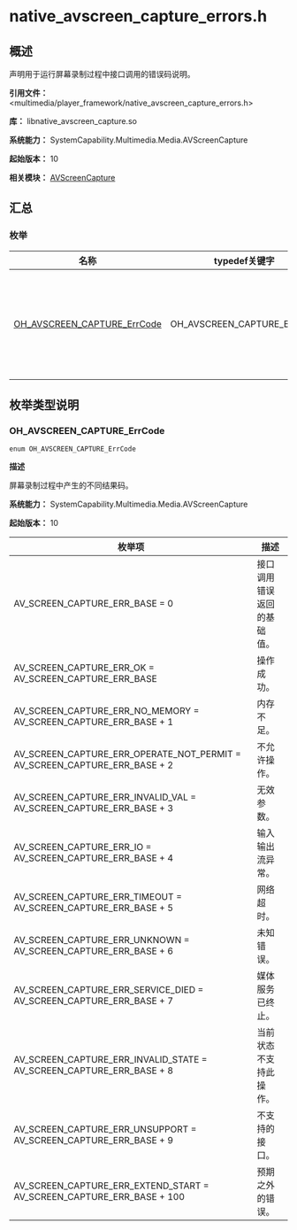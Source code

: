 # native_avscreen_capture_errors.h
<!--Kit: Media Kit-->
<!--Subsystem: Multimedia-->
<!--Owner: @zzs_911-->
<!--Designer: @stupig001-->
<!--Tester: @xdlinc-->
<!--Adviser: @zengyawen-->

## 概述

声明用于运行屏幕录制过程中接口调用的错误码说明。

**引用文件：** <multimedia/player_framework/native_avscreen_capture_errors.h>

**库：** libnative_avscreen_capture.so

**系统能力：** SystemCapability.Multimedia.Media.AVScreenCapture

**起始版本：** 10

**相关模块：** [AVScreenCapture](capi-avscreencapture.md)

## 汇总

### 枚举

| 名称 | typedef关键字 | 描述 |
| -- | -- | -- |
| [OH_AVSCREEN_CAPTURE_ErrCode](#oh_avscreen_capture_errcode) | OH_AVSCREEN_CAPTURE_ErrCode | 屏幕录制过程中产生的不同结果码。 |

## 枚举类型说明

### OH_AVSCREEN_CAPTURE_ErrCode

```
enum OH_AVSCREEN_CAPTURE_ErrCode
```

**描述**

屏幕录制过程中产生的不同结果码。

**系统能力：** SystemCapability.Multimedia.Media.AVScreenCapture

**起始版本：** 10

| 枚举项 | 描述 |
| -- | -- |
| AV_SCREEN_CAPTURE_ERR_BASE = 0 | 接口调用错误返回的基础值。 | 
| AV_SCREEN_CAPTURE_ERR_OK = AV_SCREEN_CAPTURE_ERR_BASE | 操作成功。 | 
| AV_SCREEN_CAPTURE_ERR_NO_MEMORY = AV_SCREEN_CAPTURE_ERR_BASE + 1 | 内存不足。 | 
| AV_SCREEN_CAPTURE_ERR_OPERATE_NOT_PERMIT = AV_SCREEN_CAPTURE_ERR_BASE + 2 | 不允许操作。 | 
| AV_SCREEN_CAPTURE_ERR_INVALID_VAL = AV_SCREEN_CAPTURE_ERR_BASE + 3 | 无效参数。 | 
| AV_SCREEN_CAPTURE_ERR_IO = AV_SCREEN_CAPTURE_ERR_BASE + 4 | 输入输出流异常。 | 
| AV_SCREEN_CAPTURE_ERR_TIMEOUT = AV_SCREEN_CAPTURE_ERR_BASE + 5 | 网络超时。 | 
| AV_SCREEN_CAPTURE_ERR_UNKNOWN = AV_SCREEN_CAPTURE_ERR_BASE + 6 | 未知错误。 | 
| AV_SCREEN_CAPTURE_ERR_SERVICE_DIED = AV_SCREEN_CAPTURE_ERR_BASE + 7 | 媒体服务已终止。 | 
| AV_SCREEN_CAPTURE_ERR_INVALID_STATE = AV_SCREEN_CAPTURE_ERR_BASE + 8 | 当前状态不支持此操作。 | 
| AV_SCREEN_CAPTURE_ERR_UNSUPPORT = AV_SCREEN_CAPTURE_ERR_BASE + 9 | 不支持的接口。 | 
| AV_SCREEN_CAPTURE_ERR_EXTEND_START = AV_SCREEN_CAPTURE_ERR_BASE + 100 | 预期之外的错误。 | 